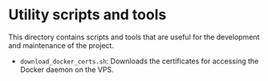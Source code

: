 # Utility scripts and tools

This directory contains scripts and tools that are useful for the development and maintenance of the project.

- `download_docker_certs.sh`: Downloads the certificates for accessing the Docker daemon on the VPS.
